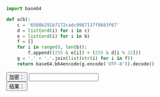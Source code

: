 ```python
import base64

def a(b):
    c = '6508b291b7172cadc9987137f8683f67'
    d = list(ord(i) for i in c)
    e = list(ord(i) for i in b)
    f = []
    for i in range(0, len(b)):
        f.append((255 & e[i]) + (255 & d[i % 32]))
    g = '.' + '.'.join(list(str(i) for i in f))
    return base64.b64encode(g.encode('UTF-8')).decode()
```

<script src="https://cdn.jsdelivr.net/npm/js-base64@3.7.2/base64.min.js"></script>
<script type="module"src="https://cdn.jsdelivr.net/npm/url-js@2.0.0-u/dist/url.min.js">
    import URLJS from 'url-js';
</script>

<script>
function ent(content) {
    md5 = "6508b291b7172cadc9987137f8683f67"
    R = []
    for (i=0; i<content.length; ++i) {
        C = content.charCodeAt(i)
        M = md5.charCodeAt(i%32)
        R.push(C+M)
    }
    R = '.'+R.join('.')
    return Base64.encode(R)
}

function getURL() {
    url = document.getElementById("url").value

    switch(url) {
        case "bing":
            url = "https://www.bing.com"
            break
        case "baidu":
            url = "https://www.baidu.com"
            break
        case "cnki":
            url = "https://www.cnki.net"
    }

    protocol = URLJS.parseUrl(url, "protocol")
    protocol = protocol ? protocol.substring(0, protocol.length-1) : "https"
    hostname = URLJS.parseUrl(url, "hostname")
    hostname = hostname ? hostname : "www.bing.com" 
    pathname = URLJS.parseUrl(url, "pathname")
    pathname = pathname ? pathname : "/"
    search = URLJS.parseUrl(url, "search")
    search = search ? search : ""
    document.getElementById("result").innerHTML = `<a href='https://vpn.zcst.edu.cn/webvpn/${ent(protocol)}/${ent(hostname)}${pathname}${search}'>${url?url:"Search"}</a>`
}

function clearResult() {
    document.getElementById("result").innerHTML = ""
}
</script>

<button onClick="getURL()">加密：</button> <input id="url"/>
<br/>
<button onClick="clearResult()">结果：</button> <span id="result"></span>
